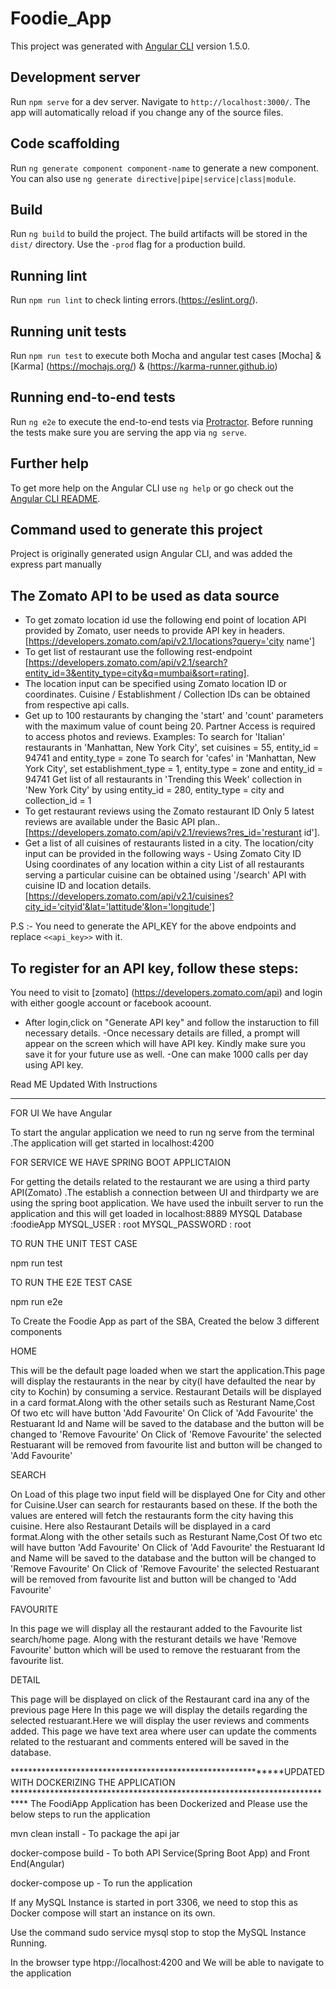 # Foodie_App

This project was generated with [Angular CLI](https://github.com/angular/angular-cli) version 1.5.0.

## Development server

Run `npm serve` for a dev server. Navigate to `http://localhost:3000/`. The app will automatically reload if you change any of the source files.

## Code scaffolding

Run `ng generate component component-name` to generate a new component. You can also use `ng generate directive|pipe|service|class|module`.

## Build

Run `ng build` to build the project. The build artifacts will be stored in the `dist/` directory. Use the `-prod` flag for a production build.

## Running lint

Run `npm run lint` to check linting errors.(https://eslint.org/).

## Running unit tests

Run `npm run test` to execute both Mocha and angular test cases [Mocha] & [Karma] (https://mochajs.org/) & (https://karma-runner.github.io) 

## Running end-to-end tests

Run `ng e2e` to execute the end-to-end tests via [Protractor](http://www.protractortest.org/).
Before running the tests make sure you are serving the app via `ng serve`.

## Further help

To get more help on the Angular CLI use `ng help` or go check out the [Angular CLI README](https://github.com/angular/angular-cli/blob/master/README.md).

## Command used to generate this project
Project is originally generated usign Angular CLI, and was added the express part manually

## The Zomato API to be used as data source
- To get zomato location id use the following end point of location API provided by Zomato, user needs to provide API key in headers. [https://developers.zomato.com/api/v2.1/locations?query='city name']
- To get list of restaurant use the following rest-endpoint [https://developers.zomato.com/api/v2.1/search?entity_id=3&entity_type=city&q=mumbai&sort=rating].
- The location input can be specified using Zomato location ID or coordinates. Cuisine / Establishment / Collection IDs can be obtained from respective api calls. 
- Get up to 100 restaurants by changing the 'start' and 'count' parameters with the maximum value of count being 20. Partner Access is required to access photos and reviews.
Examples:
To search for 'Italian' restaurants in 'Manhattan, New York City', set cuisines = 55, entity_id = 94741 and entity_type = zone
To search for 'cafes' in 'Manhattan, New York City', set establishment_type = 1, entity_type = zone and entity_id = 94741
Get list of all restaurants in 'Trending this Week' collection in 'New York City' by using entity_id = 280, entity_type = city and collection_id = 1
- To get restaurant reviews using the Zomato restaurant ID  Only 5 latest reviews are available under the Basic API plan.. [https://developers.zomato.com/api/v2.1/reviews?res_id='resturant id'].
- Get a list of all cuisines of restaurants listed in a city. The location/city input can be provided in the following ways -
  Using Zomato City ID
  Using coordinates of any location within a city
  List of all restaurants serving a particular cuisine can be obtained using '/search' API with cuisine ID and location details. [https://developers.zomato.com/api/v2.1/cuisines?city_id='cityid'&lat='lattitude'&lon='longitude']

P.S :- You need to generate the API_KEY for the above endpoints and replace 
`<<api_key>>` with it.

## To register for an API key, follow these steps:

You need to visit to [zomato] (https://developers.zomato.com/api) and login with either google account or facebook acoount.

- After login,click on "Generate API key" and follow the instaruction to fill necessary details.
-Once necessary details are filled, a prompt will appear on the screen which will have API key. Kindly make sure you save it for your future use as well.
-One can make 1000 calls per day using API key.


Read ME Updated With Instructions
**********************************


FOR UI We have Angular

To start the angular application we need to run ng serve from the terminal .The application will get started in localhost:4200


FOR SERVICE WE HAVE SPRING BOOT APPLICTAION

For getting the details related to the restaurant we are using a third party API(Zomato) .The establish a connection between UI and thirdparty we are using the spring boot application.
We have used the inbuilt server to run the application and this will get loaded in localhost:8889
MYSQL Database :foodieApp
MYSQL_USER : root
MYSQL_PASSWORD : root

TO RUN THE UNIT TEST CASE

npm run test

TO RUN THE E2E TEST CASE

npm run e2e



To Create the Foodie App as part of the SBA, Created the below 3 different components

HOME


This will be the default page loaded when we start the application.This page will display the restaurants in the near by city(I have defaulted the near by city to Kochin) 
by consuming a service.
Restaurant Details will be displayed in a card format.Along with the other setails such as Resturant Name,Cost Of two etc will have button 'Add Favourite'
On Click of 'Add Favourite' the Restuarant Id and Name will be saved to the database and the button will be changed to 'Remove Favourite'
On Click of 'Remove Favourite' the selected Restuarant will be removed from favourite list and button will be changed to 'Add Favourite'


SEARCH

On Load of this plage two input field will be displayed One for City and other for Cuisine.User can search for restaurants based on these.
If the both the values are entered will fetch the restaurants form the city having this cuisine.
Here also Restaurant Details will be displayed in a card format.Along with the other setails such as Resturant Name,Cost Of two etc will have button 'Add Favourite'
On Click of 'Add Favourite' the Restuarant Id and Name will be saved to the database and the button will be changed to 'Remove Favourite'
On Click of 'Remove Favourite' the selected Restuarant will be removed from favourite list and button will be changed to 'Add Favourite'

FAVOURITE

In this page we will display all the restaurant added to the Favourite list search/home page.
Along with the resturant details we have 'Remove Favourite' button which will be used to remove the restuarant from the favourite list.

DETAIL

This page will be displayed on click of the Restaurant card ina any of the previous page
Here In this page we will display the details regarding the selected restuarant.Here we will display the user reviews and comments added.
This page we have text area where user can update the comments related to the restuarant and comments entered will be saved in the database.

*************************************************************UPDATED WITH DOCKERIZING THE APPLICATION ***************************************************************************
The FoodiApp Application has been Dockerized and Please use the below steps to run the application

mvn clean install - To package the api jar

docker-compose build - To both API Service(Spring Boot App) and Front End(Angular)

docker-compose up - To run the application

If any MySQL Instance is started in port 3306, we need to stop this as Docker compose will start an instance on its own.

Use the command sudo service mysql stop to stop the MySQL Instance Running.

In the browser type htpp://localhost:4200 and We will be able to navigate to the application





